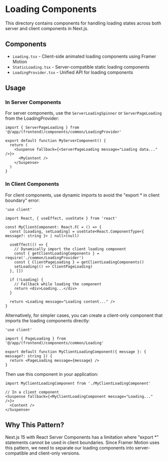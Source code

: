 # Loading Components

This directory contains components for handling loading states across both server and client components in Next.js.

## Components

- `Loading.tsx` - Client-side animated loading components using Framer Motion
- `StaticLoading.tsx` - Server-compatible static loading components
- `LoadingProvider.tsx` - Unified API for loading components

## Usage

### In Server Components

For server components, use the `ServerLoadingSpinner` or `ServerPageLoading` from the LoadingProvider:

```tsx
import { ServerPageLoading } from '@/app/(frontend)/components/common/LoadingProvider'

export default function MyServerComponent() {
  return (
    <Suspense fallback={<ServerPageLoading message="Loading data..." />}>
      <MyContent />
    </Suspense>
  )
}
```

### In Client Components

For client components, use dynamic imports to avoid the "export * in client boundary" error:

```tsx
'use client'

import React, { useEffect, useState } from 'react'

const MyClientComponent: React.FC = () => {
  const [Loading, setLoading] = useState<React.ComponentType<{ message?: string }> | null>(null)
  
  useEffect(() => {
    // Dynamically import the client loading component
    const { getClientLoadingComponents } = require('./common/LoadingProvider')
    const { ClientPageLoading } = getClientLoadingComponents()
    setLoading(() => ClientPageLoading)
  }, [])
  
  if (!Loading) {
    // Fallback while loading the component
    return <div>Loading...</div>
  }
  
  return <Loading message="Loading content..." />
}
```

Alternatively, for simpler cases, you can create a client-only component that imports the loading components directly:

```tsx
'use client'

import { PageLoading } from '@/app/(frontend)/components/common/Loading'

export default function MyClientLoadingComponent({ message }: { message?: string }) {
  return <PageLoading message={message} />
}
```

Then use this component in your application:

```tsx
import MyClientLoadingComponent from './MyClientLoadingComponent'

// In a client component
<Suspense fallback={<MyClientLoadingComponent message="Loading..." />}>
  <Content />
</Suspense>
```

## Why This Pattern?

Next.js 15 with React Server Components has a limitation where "export *" statements cannot be used in client boundaries. Since Framer Motion uses this pattern, we need to separate our loading components into server-compatible and client-only versions. 